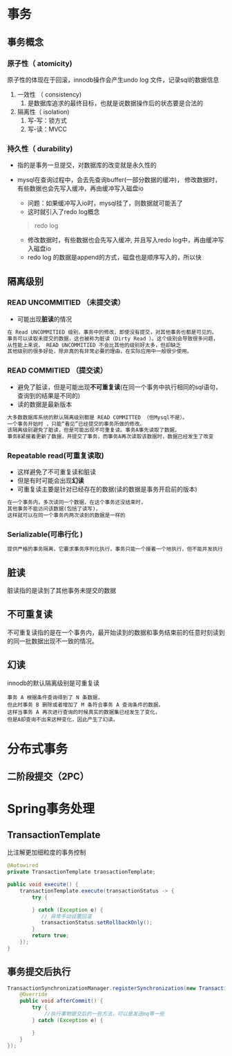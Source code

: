 # 事务

## 事务概念  

### 原子性（ atomicity)  

原子性的体现在于回滚，innodb操作会产生undo log 文件，记录sql的数据信息

1. 一效性 （ consistency)  
   1. 是数据库追求的最终目标，也就是说数据操作后的状态要是合法的
2. 隔离性（ isolation)  
   1. 写-写：锁方式
   2. 写-读：MVCC

### 持久性（ durability)  

- 指的是事务一旦提交，对数据库的改变就是永久性的

- mysql在查询过程中，会去先查询buffer(一部分数据的缓冲)， 修改数据时，有些数据也会先写入缓冲，再由缓冲写入磁盘io

  - 问题：如果缓冲写入io时，mysql挂了，则数据就可能丢了
  - 这时就引入了redo log概念

  > redo log

  - 修改数据时，有些数据也会先写入缓冲, 并且写入redo log中，再由缓冲写入磁盘io
  - redo log 的数据是append的方式，磁盘也是顺序写入的，所以快

  

## 隔离级别  

### READ UNCOMMITIED （未提交读）  

- 可能出现**脏读**的情况

```tex
在 Read UNCOMMITIED 级别，事务中的修改，即使没有提交，对其他事务也都是可见的。
事务可以读取未提交的数据，这也被称为脏读（Dirty Read ）。这个级别会导致很多问题，
从性能上来说， READ UNCOMMITIED 不会比其他的级别好太多，但却缺乏
其他级别的很多好处，除非真的有非常必要的理由，在实际应用中一般很少使用。
```

### READ COMMITIED （提交读）

- 避免了脏读，但是可能出现**不可重复读**(在同一个事务中执行相同的sql语句，查询到的结果是不同的)
- 读的数据是最新版本

```tex
大多数数据库系统的默认隔离级别都是 READ COMMITTED （但Mysql不是）。
一个事务开始时 ，只能“看见”已经提交的事务所做的修改。
该隔离级别避免了脏读，但是可能出现不可重复读。事务A事先读取了数据，
事务B紧接着更新了数据，并提交了事务，而事务A再次读取该数据时，数据已经发生了改变
```

### Repeatable read(可重复读取)

- 这样避免了不可重复读和脏读
- 但是有时可能会出现**幻读**
- 可重复读主要是针对已经存在的数据(读的数据是事务开启前的版本)

```tex
在一个事务内，多次读同一个数据，在这个事务还没结束时，
其他事务不能访问该数据(包括了读写)，
这样就可以在同一个事务内两次读到的数据是一样的
```

### Serializable(可串行化 )

```tex
提供严格的事务隔离，它要求事务序列化执行，事务只能一个接着一个地执行，但不能并发执行
```

## 脏读

脏读指的是读到了其他事务未提交的数据

## 不可重复读

不可重复读指的是在一个事务内，最开始读到的数据和事务结束前的任意时刻读到的同一批数据出现不一致的情况。

## 幻读

innodb的默认隔离级别是可重复读

```
事务 A 根据条件查询得到了 N 条数据，
但此时事务 B 删除或者增加了 M 条符合事务 A 查询条件的数据，
这样当事务 A 再次进行查询的时候真实的数据集已经发生了变化，
但是A却查询不出来这种变化，因此产生了幻读。
```

# 分布式事务

## 二阶段提交（2PC）





# Spring事务处理

## TransactionTemplate

比注解更加细粒度的事务控制

```java
@Autowired
private TransactionTemplate transactionTemplate;

public void execute() {
    transactionTemplate.execute(transactionStatus -> {
        try {

        } catch (Exception e) {
           // 异常手动设置回滚
           transactionStatus.setRollbackOnly();
        }
        return true;
    });
}
```

## 事务提交后执行

```java
TransactionSynchronizationManager.registerSynchronization(new TransactionSynchronizationAdapter() {
    @Override
    public void afterCommit() {
        try {
            //执行事物提交后的一些方法，可以是发送mq等一些
        } catch (Exception e) {

        }
    }
});
```